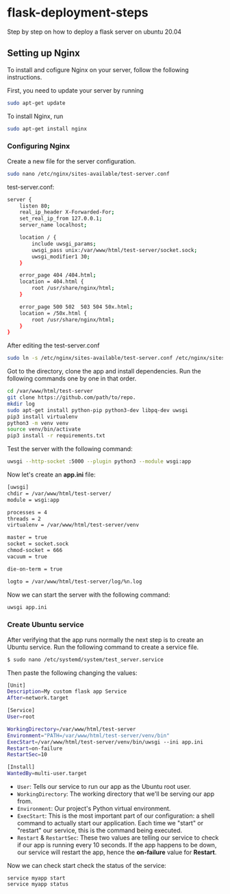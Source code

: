 # flask-deployment-steps
Step by step on how to deploy a flask server on ubuntu 20.04

## Setting up Nginx
To install and cofigure Nginx on your server, follow the following instructions.

First, you need to update your server by running

```bash
sudo apt-get update
```

To install Nginx, run

```bash
sudo apt-get install nginx 
```
### Configuring Nginx
Create a new file for the server configuration.

```bash
sudo nano /etc/nginx/sites-available/test-server.conf
```

test-server.conf:

```bash
server {
	listen 80;
	real_ip_header X-Forwarded-For;
	set_real_ip_from 127.0.0.1;
	server_name localhost;

	location / {
		include uwsgi_params;
		uwsgi_pass unix:/var/www/html/test-server/socket.sock;
		uwsgi_modifier1 30;
	}

	error_page 404 /404.html;
	location = 404.html {
		root /usr/share/nginx/html;
	}

	error_page 500 502  503 504 50x.html;
	location = /50x.html {
		root /usr/share/nginx/html;
	}
}
``` 

After editing the test-server.conf

```bash
sudo ln -s /etc/nginx/sites-available/test-server.conf /etc/nginx/sites-enabled/
```

Got to the directory, clone the app and install dependencies. Run the following commands one by one in that order.

```bash
cd /var/www/html/test-server
git clone https://github.com/path/to/repo.
mkdir log
sudo apt-get install python-pip python3-dev libpq-dev uwsgi
pip3 install virtualenv
python3 -m venv venv
source venv/bin/activate
pip3 install -r requirements.txt
```

Test the server with the following command:

```bash
uwsgi --http-socket :5000 --plugin python3 --module wsgi:app
```

Now let's create an **app.ini** file:
```bash
[uwsgi]
chdir = /var/www/html/test-server/
module = wsgi:app

processes = 4
threads = 2
virtualenv = /var/www/html/test-server/venv

master = true
socket = socket.sock
chmod-socket = 666
vacuum = true

die-on-term = true

logto = /var/www/html/test-server/log/%n.log
```
Now we can start the server with the following command:
 ```bash
uwsgi app.ini
 ```




### Create Ubuntu service
After verifying that the app runs normally the next step is to create an Ubuntu service.
Run the following command to create a service file.

```bash
$ sudo nano /etc/systemd/system/test_server.service 
```
Then paste the following changing the values:
```bash
[Unit]
Description=My custom flask app Service
After=network.target

[Service]
User=root

WorkingDirectory=/var/www/html/test-server
Environment="PATH=/var/www/html/test-server/venv/bin"
ExecStart=/var/www/html/test-server/venv/bin/uwsgi --ini app.ini
Restart=on-failure
RestartSec=10

[Install]
WantedBy=multi-user.target
```
-   `User`: Tells our service to run our app as the Ubuntu root user.
-   `WorkingDirectory`: The working directory that we'll be serving our app from.
-   `Environment`: Our project's Python virtual environment.
-   `ExecStart`: This is the most important part of our configuration: a shell command to actually start our application. Each time we "start" or "restart" our service, this is the command being executed.
-   `Restart`  &  `RestartSec`: These two values are telling our service to check if our app is running every 10 seconds. If the app happens to be down, our service will restart the app, hence the  **on-failure**  value for  **Restart**.

Now we can check start check the status  of the service: 
```shell
service myapp start
service myapp status
```
